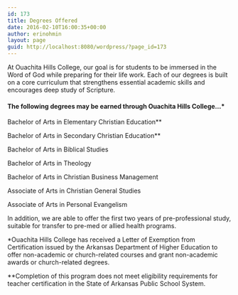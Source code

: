 ```yaml
---
id: 173
title: Degrees Offered
date: 2016-02-10T16:00:35+00:00
author: erinohmin
layout: page
guid: http://localhost:8080/wordpress/?page_id=173
---
```

At Ouachita Hills College, our goal is for students to be immersed in the Word of God while 
preparing for their life work. Each of our degrees is built on a core curriculum that 
strengthens essential academic skills and encourages deep study of Scripture.

#### The following degrees may be earned through Ouachita Hills College&#8230;\*

Bachelor of Arts in Elementary Christian Education\*\*

Bachelor of Arts in Secondary Christian Education**

Bachelor of Arts in Biblical Studies

Bachelor of Arts in Theology

Bachelor of Arts in Christian Business Management

Associate of Arts in Christian General Studies

Associate of Arts in Personal Evangelism

In addition, we are able to offer the first two years of pre-professional study, suitable 
for transfer to pre-med or allied health programs.



\*Ouachita Hills College has received a Letter of Exemption from Certification issued by 
the Arkansas Department of Higher Education to offer non-academic or church-related courses 
and grant non-academic awards or church-related degrees.

\*\*Completion of this program does not meet eligibility requirements for teacher 
certification in the State of Arkansas Public School System.
